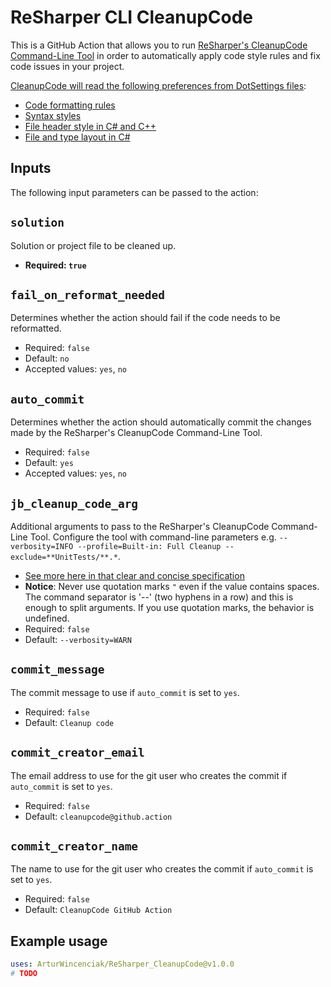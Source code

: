 # ReSharper CLI CleanupCode 

This is a GitHub Action that allows you to run [ReSharper's CleanupCode Command-Line Tool](https://www.jetbrains.com/help/resharper/CleanupCode.html) in order to automatically apply code style rules and fix code issues in your project.

[CleanupCode will read the following preferences from DotSettings files](https://www.jetbrains.com/help/resharper/CleanupCode.html#configuring-cleanupcode-with-dotsettings):
- [Code formatting rules](https://www.jetbrains.com/help/resharper/Configure_Code_Formatting_Rules.html)
- [Syntax styles](https://www.jetbrains.com/help/resharper/Code_Syntax_Style.html)
- [File header style in C# and C++](https://www.jetbrains.com/help/resharper/File_Header_Style.html)
- [File and type layout in C#](https://www.jetbrains.com/help/resharper/File_and_Type_Layout.html)

## Inputs

The following input parameters can be passed to the action:

## `solution`

Solution or project file to be cleaned up.

- **Required: `true`**

## `fail_on_reformat_needed`

Determines whether the action should fail if the code needs to be reformatted.

- Required: `false`
- Default: `no`
- Accepted values: `yes`, `no`

## `auto_commit`

Determines whether the action should automatically commit the changes made by the ReSharper's CleanupCode Command-Line Tool.

- Required: `false`
- Default: `yes`
- Accepted values: `yes`, `no`

## `jb_cleanup_code_arg`

Additional arguments to pass to the ReSharper's CleanupCode Command-Line Tool. Configure the tool with command-line parameters 
e.g. `--verbosity=INFO --profile=Built-in: Full Cleanup --exclude=**UnitTests/**.*`.

- [See more here in that clear and concise specification](https://www.jetbrains.com/help/resharper/CleanupCode.html#command-line-parameters)
- **Notice**: Never use quotation marks `"` even if the value contains spaces. The command separator is '--' (two hyphens in a row) and this
  is enough to split arguments. If you use quotation marks, the behavior is undefined.
- Required: `false`
- Default: `--verbosity=WARN`

## `commit_message`

The commit message to use if `auto_commit` is set to `yes`. 

- Required: `false`
- Default: `Cleanup code`

## `commit_creator_email`

The email address to use for the git user who creates the commit if `auto_commit` is set to `yes`.

- Required: `false`
- Default: `cleanupcode@github.action`

## `commit_creator_name`

The name to use for the git user who creates the commit if `auto_commit` is set to `yes`.

- Required: `false`
- Default: `CleanupCode GitHub Action`

## Example usage

```yaml
uses: ArturWincenciak/ReSharper_CleanupCode@v1.0.0
# TODO
```
